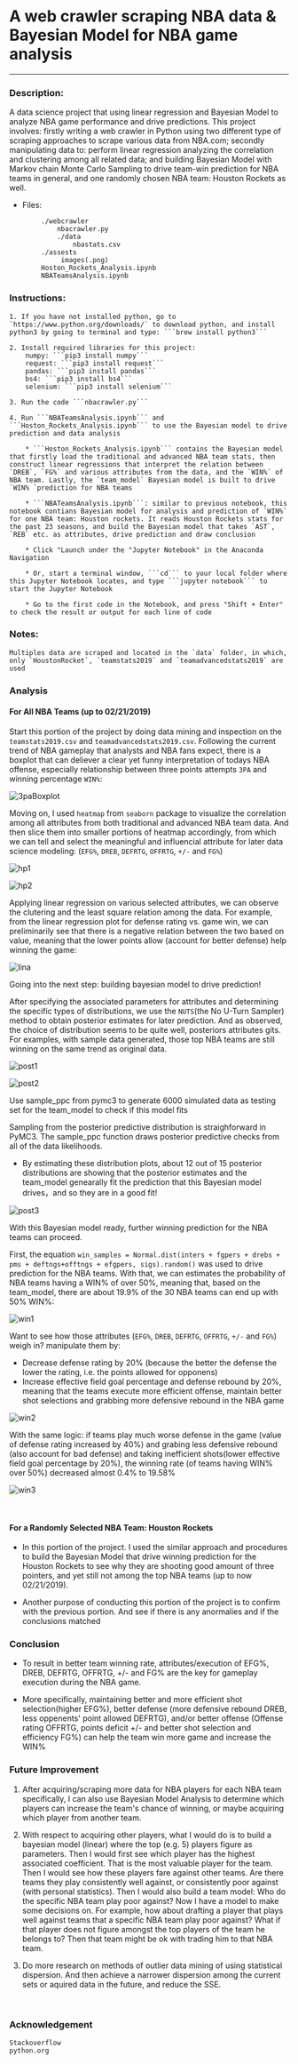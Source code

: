 # A web crawler scraping NBA data & Bayesian Model for NBA game analysis
------------------------------------

### Description: 

A data science project that using linear regression and Bayesian Model to analyze NBA game performance and drive predictions.  This project involves: firstly writing a web crawler in Python using two different type of scraping approaches to scrape various data from NBA.com; secondly manipulating data to: perform linear regression analyzing the correlation and clustering among all related data; and building Bayesian Model with Markov chain Monte Carlo Sampling to drive team-win prediction for NBA teams in general, and one randomly chosen NBA team: Houston Rockets as well.


* Files: 
```
        ./webcrawler
            nbacrawler.py
            ./data
                nbastats.csv  
        ./assests
             images(.png)
        Hoston_Rockets_Analysis.ipynb
        NBATeamsAnalysis.ipynb   
```        

### Instructions:

    1. If you have not installed python, go to `https://www.python.org/downloads/` to download python, and install python3 by going to terminal and type: ```brew install python3```

    2. Install required libraries for this project:
        numpy: ```pip3 install numpy```
        request: ```pip3 install request```
        pandas: ```pip3 install pandas```
        bs4: ```pip3 install bs4```
        selenium: ```pip3 install selenium```

    3. Run the code ```nbacrawler.py```

    4. Run ```NBATeamsAnalysis.ipynb``` and ```Hoston_Rockets_Analysis.ipynb``` to use the Bayesian model to drive prediction and data analysis

        * ```Hoston_Rockets_Analysis.ipynb``` contains the Bayesian model that firstly load the traditional and advanced NBA team stats, then construct linear regressions that interpret the relation between `DREB`, `FG%` and various attributes from the data, and the `WIN%` of NBA team. Lastly, the `team_model` Bayesian model is built to drive `WIN% `prediction for NBA teams

        * ```NBATeamsAnalysis.ipynb```: similar to previous notebook, this notebook contians Bayesian model for analysis and prediction of `WIN%` for one NBA team: Houston rockets. It reads Houston Rockets stats for the past 23 seasons, and build the Bayesian model that takes `AST`, `REB` etc. as attributes, drive prediction and draw conclusion

        * Click "Launch under the "Jupyter Notebook" in the Anaconda Navigation

        * Or, start a terminal window, ```cd``` to your local folder where this Jupyter Notebook locates, and type ```jupyter notebook``` to start the Jupyter Notebook
        
        * Go to the first code in the Notebook, and press "Shift + Enter" to check the result or output for each line of code


### Notes:

    Multiples data are scraped and located in the `data` folder, in which, only `HoustonRocket`, `teamstats2019` and `teamadvancedstats2019` are used
    

### Analysis

#### For All NBA Teams (up to 02/21/2019)

Start this portion of the project by doing data mining and inspection on the `teamstats2019.csv` and `teamadvancedstats2019.csv`. Following the current trend of NBA gameplay that analysts and NBA fans expect, 
there is a boxplot that can deliever a clear yet funny interpretation of todays NBA offense, especially 
relationship between three points attempts `3PA` and winning percentage `WIN%`:

![3paBoxplot](https://raw.githubusercontent.com/xuzhe0205/NBADataScience/dev/assets/3pabox.png)

Moving on, I used `heatmap` from `seaborn` package to visualize the correlation among all attributes from 
both traditional and advanced NBA team data. And then slice them into smaller portions of heatmap accordingly, 
from which we can tell and select the meaningful and influencial attribute for later data science modeling:
(`EFG%`, `DREB`, `DEFRTG`, `OFFRTG`, `+/-` and `FG%`)

![hp1](https://raw.githubusercontent.com/xuzhe0205/NBADataScience/master/assets/hp1.png)


![hp2](https://raw.githubusercontent.com/xuzhe0205/NBADataScience/master/assets/hp2.png)

Applying linear regression on various selected attributes, we can observe the clutering and the least square 
relation among the data. For example, from the linear regression plot for defense rating vs. game win, we can 
preliminarily see that there is a negative relation between the two based on value, meaning that the lower 
points allow (account for better defense) help winning the game:

![lina](https://raw.githubusercontent.com/xuzhe0205/NBADataScience/master/assets/lina.png)


Going into the next step: building bayesian model to drive prediction!

After specifying the associated parameters for attributes and determining the specific types of distributions, we use the `NUTS`(the No U-Turn Sampler) method to obtain posterior estimates for later prediction. And as observed, the choice of distribution seems to be quite well, posteriors attributes gits. For examples, with sample data generated, those top NBA teams are still winning on the same trend as original data. 

![post1](https://raw.githubusercontent.com/xuzhe0205/NBADataScience/master/assets/post1.png)

![post2](https://raw.githubusercontent.com/xuzhe0205/NBADataScience/master/assets/post2.png)


Use sample_ppc from pymc3 to generate 6000 simulated data as testing set for the team_model to check if this model fits

Sampling from the posterior predictive distribution is straighforward in PyMC3. The sample_ppc function draws posterior predictive checks from all of the data likelihoods.

* By estimating these distribution plots, about 12 out of 15 posterior distributions are showing that the posterior estimates and the team_model genearally fit the prediction that this Bayesian model drives，and so they are in a good fit!

![post3](https://raw.githubusercontent.com/xuzhe0205/NBADataScience/master/assets/post3.png)


With this Bayesian model ready, further winning prediction for the NBA teams can proceed. 

First, the equation `win_samples = Normal.dist(inters + fgpers + drebs + pms + deftngs+offtngs + efgpers, sigs).random()`
was used to drive prediction for the NBA teams. With that, we can estimates the probability of NBA teams having a WIN% 
of over 50%, meaning that, based on the team_model, there are about 19.9% of the 30 NBA teams can end up with 50% WIN%:

![win1](https://raw.githubusercontent.com/xuzhe0205/NBADataScience/master/assets/win1.png)

Want to see how those attributes (`EFG%`, `DREB`, `DEFRTG`, `OFFRTG`, `+/-` and `FG%`) weigh in? manipulate them by:

* Decrease defense rating by 20% (because the better the defense the lower the rating, i.e. the points allowed for opponens)
* Increase effective field goal percentage and defense rebound by 20%, meaning that the teams execute more efficient offense, maintain better shot selections and grabbing more defensive rebound in the NBA game

![win2](https://raw.githubusercontent.com/xuzhe0205/NBADataScience/master/assets/win2.png)

With the same logic: if teams play much worse defense in the game (value of defense rating increased by 40%) and grabing less defensive rebound (also account for bad defense) and taking inefficient shots(lower effective field goal percentage by 20%), the winning rate (of teams having WIN% over 50%) decreased almost 0.4% to 19.58%

![win3](https://raw.githubusercontent.com/xuzhe0205/NBADataScience/master/assets/win3.png)

<br>

#### For a Randomly Selected NBA Team: Houston Rockets

* In this portion of the project. I used the similar approach and procedures to build the Bayesian Model that drive winning prediction for the Houston Rockets to see why they are shooting good amount of three pointers, and yet still not among the top NBA teams (up to now 02/21/2019).

* Another purpose of conducting this portion of the project is to confirm with the previous portion. And see if there is any anormalies and if the conclusions matched

### Conclusion

* To result in better team winning rate, attributes/execution of EFG%, DREB, DEFRTG, OFFRTG, +/- and FG% are the key for gameplay execution during the NBA game.

* More specifically, maintaining better and more efficient shot selection(higher EFG%), better defense (more defensive rebound DREB, less oppenents' point allowed DEFRTG), and/or better offense (Offense rating OFFRTG, points deficit +/- and better shot selection and efficiency FG%) can help the team win more game and increase the WIN%


### Future Improvement

1. After acquiring/scraping more data for NBA players for each NBA team specifically, I can also use Bayesian Model Analysis to determine which players can increase the team's chance of winning, or maybe acquiring which player from another team.

2. With respect to acquiring other players, what I would do is to build a bayesian model (linear) where the top (e.g. 5) players figure as parameters. Then I would first see which player has the highest associated coefficient. That is the most valuable player for the team. Then I would see how these players fare against other teams. Are there teams they play consistently well against, or consistently poor against (with personal statistics). Then I would also build a team model: Who do the specific NBA team play poor against? Now I have a model to make some decisions on. For example, how about drafting a player that plays well against teams that a specific NBA team play poor against? What if that player does not figure amongst the top players of the team he belongs to? Then that team might be ok with trading him to that NBA team.

3. Do more research on methods of outlier data mining of using statistical dispersion. And then achieve a narrower dispersion among the current sets or aquired data in the future, and reduce the SSE.

<br>

### Acknowledgement
    Stackoverflow
    python.org
    
